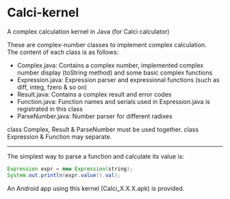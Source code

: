 # Calci-kernel
A complex calculation kernel in Java (for Calci calculator)

These are complex-number classes to implement complex calculation.<br/>
The content of each class is as follows:<br/>

* Complex.java: Contains a complex number, implemented complex number display (toString method) and some basic complex functions
* Expression.java: Expression parser and expressional functions (such as diff, integ, fzero & so on)
* Result.java: Contains a complex result and error codes
* Function.java: Function names and serials used in Expression.java is registrated in this class
* ParseNumber.java: Number parser for different radixes

class Complex, Result & ParseNumber must be used together. class Expression & Function may separate.<br/>

***
The simplest way to parse a function and calculate its value is:<br/>
```java
Expression expr = new Expression(string);
System.out.println(expr.value().val);
```

An Android app using this kernel (Calci_X.X.X.apk) is provided.<br/>
